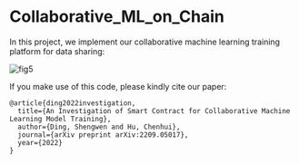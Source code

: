 # Collaborative_ML_on_Chain

In this project, we implement our collaborative machine learning training platform for data sharing: 

![fig5](https://github.com/Kamisama-D/Collaborative_ML_on_Chain/assets/46885056/43676278-538f-4d0b-8cbb-b45d38300785)


If you make use of this code, please kindly cite our paper:
```
@article{ding2022investigation,
  title={An Investigation of Smart Contract for Collaborative Machine Learning Model Training},
  author={Ding, Shengwen and Hu, Chenhui},
  journal={arXiv preprint arXiv:2209.05017},
  year={2022}
}
```
